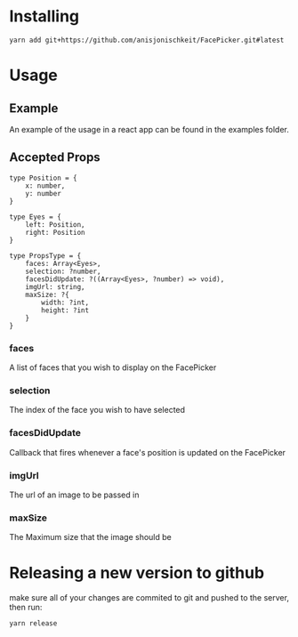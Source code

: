 # Installing

```
yarn add git+https://github.com/anisjonischkeit/FacePicker.git#latest
```

# Usage

## Example

An example of the usage in a react app can be found in the examples folder.

## Accepted Props

```
type Position = {
    x: number,
    y: number
}

type Eyes = {
    left: Position,
    right: Position
}

type PropsType = {
    faces: Array<Eyes>,
    selection: ?number,
    facesDidUpdate: ?((Array<Eyes>, ?number) => void),
    imgUrl: string,
    maxSize: ?{
        width: ?int,
        height: ?int
    }
}
```

### faces

A list of faces that you wish to display on the FacePicker

### selection

The index of the face you wish to have selected

### facesDidUpdate

Callback that fires whenever a face's position is updated on the FacePicker

### imgUrl

The url of an image to be passed in

### maxSize

The Maximum size that the image should be

# Releasing a new version to github

make sure all of your changes are commited to git and pushed to the server, then run:

```
yarn release
```

